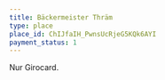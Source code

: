 ```yaml
---
title: Bäckermeister Thräm
type: place
place_id: ChIJfaIH_PwnsUcRjeG5KQk6AYI
payment_status: 1
---
```


Nur Girocard.
